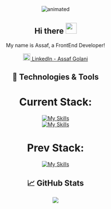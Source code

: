 <div align="center">
  <img src="https://media.giphy.com/media/v1.Y2lkPTc5MGI3NjExd3Uwd3JlNnR4MnoxcWU0cmtydnFtem1wNXh5eGdkeGw1Ymx4NXo1MSZlcD12MV9pbnRlcm5hbF9naWZfYnlfaWQmY3Q9Zw/fFAZH9B9HC001rb7zS/giphy.gif" alt="animated" />
</div>
<div align='center'>

## Hi there <img src="https://raw.githubusercontent.com/MartinHeinz/MartinHeinz/master/wave.gif" width="30px">

<p> My name is Assaf, a FrontEnd Developer! </p>
  
<a href="https://www.linkedin.com/in/assaf-golani-2a723a13a/"><img height="20" src="https://github.com/WaylonWalker/WaylonWalker/blob/main/icon/linkedin.png?raw=true">  LinkedIn - Assaf Golani</a>

## 🔧 Technologies & Tools 

# Current Stack:
[![My Skills](https://skillicons.dev/icons?i=py,js,html,css,sass)](https://skillicons.dev)
<br/>
[![My Skills](https://skillicons.dev/icons?i=angular,react,babel,vue,redux,jest,azure)](https://skillicons.dev)

# Prev Stack:
[![My Skills](https://skillicons.dev/icons?i=java,androidstudio,spring,c,cpp)](https://skillicons.dev)



## 📈 GitHub Stats
<a href="https://github.com/AssafGolani/AssafGolani">
  <img align="center" src="https://github-readme-stats.vercel.app/api/top-langs/?username=assafgolani&theme=radical" />
</a>
<br/>

